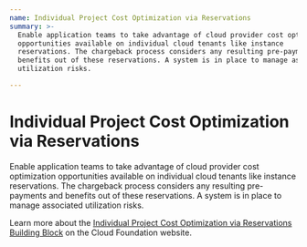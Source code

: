 ```yaml
---
name: Individual Project Cost Optimization via Reservations
summary: >-
  Enable application teams to take advantage of cloud provider cost optimization
  opportunities available on individual cloud tenants like instance
  reservations. The chargeback process considers any resulting pre-payments and
  benefits out of these reservations. A system is in place to manage associated
  utilization risks.

---
```


# Individual Project Cost Optimization via Reservations

Enable application teams to take advantage of cloud provider cost optimization opportunities available on individual cloud tenants like instance reservations. The chargeback process considers any resulting pre-payments and benefits out of these reservations. A system is in place to manage associated utilization risks.

Learn more about the [Individual Project Cost Optimization via Reservations Building Block](https://cloudfoundation.org/maturity-model/cost-management/individual-project-cost-optimization-via-reservations.html) on the Cloud Foundation website.
